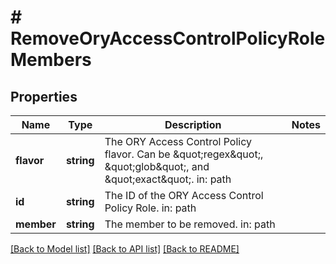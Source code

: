 # # RemoveOryAccessControlPolicyRoleMembers

## Properties

Name | Type | Description | Notes
------------ | ------------- | ------------- | -------------
**flavor** | **string** | The ORY Access Control Policy flavor. Can be \&quot;regex\&quot;, \&quot;glob\&quot;, and \&quot;exact\&quot;.  in: path | 
**id** | **string** | The ID of the ORY Access Control Policy Role.  in: path | 
**member** | **string** | The member to be removed.  in: path | 

[[Back to Model list]](../../README.md#documentation-for-models) [[Back to API list]](../../README.md#documentation-for-api-endpoints) [[Back to README]](../../README.md)


